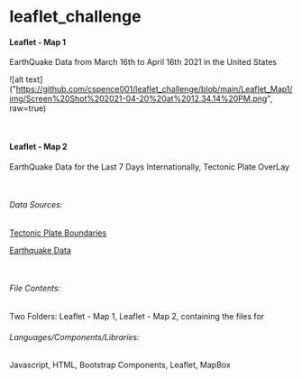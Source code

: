 # leaflet_challenge

<h4>Leaflet - Map 1 </h4>

<p>EarthQuake Data from March 16th to April 16th 2021 in the United States </p>

![alt text]("https://github.com/cspence001/leaflet_challenge/blob/main/Leaflet_Map1/img/Screen%20Shot%202021-04-20%20at%2012.34.14%20PM.png", raw=true)

<br>

<h4>Leaflet - Map 2 </h4>

<p>EarthQuake Data for the Last 7 Days Internationally, Tectonic Plate OverLay </p>

<br>
<h6>Data Sources: </h6> 

<a href="https://github.com/fraxen/tectonicplates">Tectonic Plate Boundaries</a>

<a href="https://earthquake.usgs.gov/">Earthquake Data</a>

<br>

<h6>File Contents: </h6> Two Folders: Leaflet - Map 1, Leaflet - Map 2, containing the files for 
<br>

<h6>Languages/Components/Libraries: </h6> Javascript, HTML, Bootstrap Components, Leaflet, MapBox <br>




  
